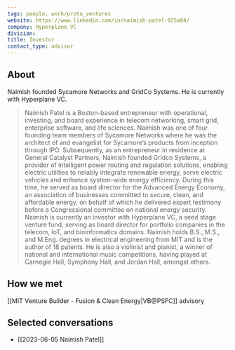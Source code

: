 ```yaml
---
tags: people, work/proto_ventures
website: https://www.linkedin.com/in/naimish-patel-925a84/
company: Hyperplane VC
division: 
title: Investor
contact_type: advisor
---
```

## About
Naimish founded Sycamore Networks and GridCo Systems. He is currently with Hyperplane VC.
>Naimish Patel is a Boston-based entrepreneur with operational, investing, and board experience in telecom networking, smart grid, enterprise software, and life sciences. Naimish was one of four founding team members of Sycamore Networks where he was the architect of and evangelist for Sycamore’s products from inception through IPO. Subsequently, as an entrepreneur in residence at General Catalyst Partners, Naimish founded Gridco Systems, a provider of intelligent power routing and regulation solutions, enabling electric utilities to reliably integrate renewable energy, serve electric vehicles and enhance system-wide energy efficiency. During this time, he served as board director for the Advanced Energy Economy, an association of businesses committed to secure, clean, and affordable energy, on behalf of which he delivered expert testimony before a Congressional committee on national energy security. Naimish is currently an investor with Hyperplane VC, a seed stage venture fund, serving as board director for portfolio companies in the telecom, IoT, and bioinformatics domains. Naimish holds B.S., M.S., and M.Eng. degrees in electrical engineering from MIT and is the author of 18 patents. He is also a violinist and pianist, a winner of national and international music competitions, having played at Carnegie Hall, Symphony Hall, and Jordan Hall, amongst others.
## How we met
[[MIT Venture Builder - Fusion & Clean Energy|VB@PSFC]] advisory
## Selected conversations
- [[2023-06-05 Naimish Patel]]